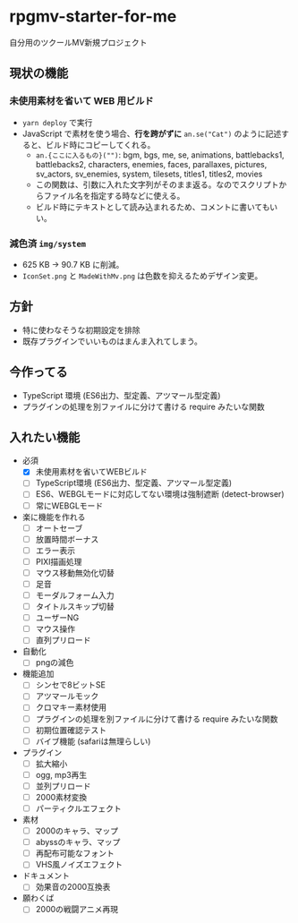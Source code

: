 # rpgmv-starter-for-me
自分用のツクールMV新規プロジェクト

## 現状の機能
### 未使用素材を省いて WEB 用ビルド
- `yarn deploy` で実行
- JavaScript で素材を使う場合、**行を跨がずに** `an.se("Cat")` のように記述すると、ビルド時にコピーしてくれる。
  - `an.{ここに入るもの}("")`: bgm, bgs, me, se, animations, battlebacks1, battlebacks2, characters, enemies, faces, parallaxes, pictures, sv_actors, sv_enemies, system, tilesets, titles1, titles2, movies
  - この関数は、引数に入れた文字列がそのまま返る。なのでスクリプトからファイル名を指定する時などに使える。
  - ビルド時にテキストとして読み込まれるため、コメントに書いてもいい。
### 減色済 `img/system`
- 625 KB -> 90.7 KB に削減。
- `IconSet.png` と `MadeWithMv.png` は色数を抑えるためデザイン変更。

## 方針
- 特に使わなそうな初期設定を排除
- 既存プラグインでいいものはまんま入れてしまう。

## 今作ってる
- TypeScript 環境 (ES6出力、型定義、アツマール型定義)
- プラグインの処理を別ファイルに分けて書ける require みたいな関数

## 入れたい機能
- 必須
  - [x] 未使用素材を省いてWEBビルド
  - [ ] TypeScript環境 (ES6出力、型定義、アツマール型定義)
  - [ ] ES6、WEBGLモードに対応してない環境は強制遮断 (detect-browser)
  - [ ] 常にWEBGLモード
- 楽に機能を作れる
  - [ ] オートセーブ
  - [ ] 放置時間ボーナス
  - [ ] エラー表示
  - [ ] PIXI描画処理
  - [ ] マウス移動無効化切替
  - [ ] 足音
  - [ ] モーダルフォーム入力
  - [ ] タイトルスキップ切替
  - [ ] ユーザーNG
  - [ ] マウス操作
  - [ ] 直列プリロード
- 自動化
  - [ ] pngの減色
- 機能追加
  - [ ] シンセで8ビットSE
  - [ ] アツマールモック
  - [ ] クロマキー素材使用
  - [ ] プラグインの処理を別ファイルに分けて書ける require みたいな関数
  - [ ] 初期位置確認テスト
  - [ ] バイブ機能 (safariは無理らしい)
- プラグイン
  - [ ] 拡大縮小
  - [ ] ogg, mp3再生
  - [ ] 並列プリロード
  - [ ] 2000素材変換
  - [ ] パーティクルエフェクト
- 素材
  - [ ] 2000のキャラ、マップ
  - [ ] abyssのキャラ、マップ
  - [ ] 再配布可能なフォント
  - [ ] VHS風ノイズエフェクト
- ドキュメント
  - [ ] 効果音の2000互換表
- 願わくば
  - [ ] 2000の戦闘アニメ再現

